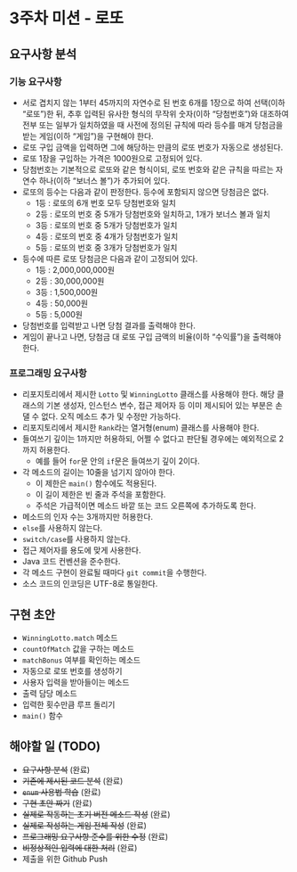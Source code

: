 # 3주차 미션 - 로또

## 요구사항 분석

### 기능 요구사항

* 서로 겹치지 않는 1부터 45까지의 자연수로 된 번호 6개를 1장으로 하여 선택(이하 “로또”)한 뒤, 추후 입력된 유사한 형식의 무작위 숫자(이하 “당첨번호”)와 대조하여 전부 또는 일부가 일치하였을 때 사전에 정의된 규칙에 따라 등수를 매겨 당첨금을 받는 게임(이하 “게임”)을 구현해야 한다.
* 로또 구입 금액을 입력하면 그에 해당하는 만큼의 로또 번호가 자동으로 생성된다.
* 로또 1장을 구입하는 가격은 1000원으로 고정되어 있다.
* 당첨번호는 기본적으로 로또와 같은 형식이되, 로또 번호와 같은 규칙을 따르는 자연수 하나(이하 “보너스 볼”)가 추가되어 있다.
* 로또의 등수는 다음과 같이 판정한다. 등수에 포함되지 않으면 당첨금은 없다.
  * 1등 : 로또의 6개 번호 모두 당첨번호와 일치
  * 2등 : 로또의 번호 중 5개가 당첨번호와 일치하고, 1개가 보너스 볼과 일치
  * 3등 : 로또의 번호 중 5개가 당첨번호가 일치
  * 4등 : 로또의 번호 중 4개가 당첨번호가 일치
  * 5등 : 로또의 번호 중 3개가 당첨번호가 일치
* 등수에 따른 로또 당첨금은 다음과 같이 고정되어 있다.
  * 1등 : 2,000,000,000원
  * 2등 : 30,000,000원
  * 3등 : 1,500,000원
  * 4등 : 50,000원
  * 5등 : 5,000원
* 당첨번호를 입력받고 나면 당첨 결과를 출력해야 한다.
* 게임이 끝나고 나면, 당첨금 대 로또 구입 금액의 비율(이하 “수익률”)을 출력해야 한다.

### 프로그래밍 요구사항

* 리포지토리에서 제시한 `Lotto` 및 `WinningLotto` 클래스를 사용해야 한다. 해당 클래스의 기본 생성자, 인스턴스 변수, 접근 제어자 등 이미 제시되어 있는 부분은 손댈 수 없다. 오직 메소드 추가 및 수정만 가능하다.
* 리포지토리에서 제시한 `Rank`라는 열거형(enum) 클래스를 사용해야 한다.
* 들여쓰기 깊이는 1까지만 허용하되, 어쩔 수 없다고 판단될 경우에는 예외적으로 2까지 허용한다.
  * 예를 들어 `for`문 안의 `if`문은 들여쓰기 깊이 2이다.
* 각 메소드의 길이는 10줄을 넘기지 않아야 한다.
  * 이 제한은 `main()` 함수에도 적용된다.
  * 이 길이 제한은 빈 줄과 주석을 포함한다.
  * 주석은 가급적이면 메소드 바깥 또는 코드 오른쪽에 추가하도록 한다.
* 메소드의 인자 수는 3개까지만 허용한다.
* `else`를 사용하지 않는다.
* `switch/case`를 사용하지 않는다.
* 접근 제어자를 용도에 맞게 사용한다.
* Java 코드 컨벤션을 준수한다.
* 각 메소드 구현이 완료될 때마다 `git commit`을 수행한다.
* 소스 코드의 인코딩은 UTF-8로 통일한다.

## 구현 초안

* `WinningLotto.match` 메소드
* `countOfMatch` 값을 구하는 메소드
* `matchBonus` 여부를 확인하는 메소드
* 자동으로 로또 번호를 생성하기
* 사용자 입력을 받아들이는 메소드
* 출력 담당 메소드
* 입력한 횟수만큼 루프 돌리기
* `main()` 함수

## 해야할 일 (TODO)

* ~~요구사항 분석~~ (완료)
* ~~기존에 제시된 코드 분석~~ (완료)
* ~~`enum` 사용법 학습~~ (완료)
* ~~구현 초안 짜기~~ (완료)
* ~~실제로 작동하는 초기 버전 메소드 작성~~ (완료)
* ~~실제로 작성하는 게임 전체 작성~~ (완료)
* ~~프로그래밍 요구사항 준수를 위한 수정~~ (완료)
* ~~비정상적인 입력에 대한 처리~~ (완료)
* 제출을 위한 Github Push
